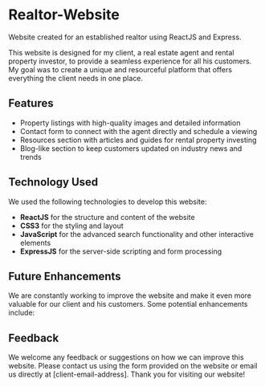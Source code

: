 # Realtor-Website
Website created for an established realtor using ReactJS and Express.

This website is designed for my client, a real estate agent and rental property investor, to provide a seamless experience for all his customers. My goal was to create a unique and resourceful platform that offers everything the client needs in one place.

## Features

- Property listings with high-quality images and detailed information
- Contact form to connect with the agent directly and schedule a viewing
- Resources section with articles and guides for rental property investing
- Blog-like section to keep customers updated on industry news and trends

## Technology Used

We used the following technologies to develop this website:

- **ReactJS** for the structure and content of the website
- **CSS3** for the styling and layout
- **JavaScript** for the advanced search functionality and other interactive elements
- **ExpressJS** for the server-side scripting and form processing

## Future Enhancements

We are constantly working to improve the website and make it even more valuable for our client and his customers. Some potential enhancements include:

## Feedback

We welcome any feedback or suggestions on how we can improve this website. Please contact us using the form provided on the website or email us directly at [client-email-address]. Thank you for visiting our website!
